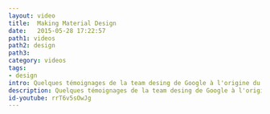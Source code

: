 ```yaml
---
layout: video
title:  Making Material Design
date:   2015-05-28 17:22:57
path1: videos
path2: design
path3:
category: videos
tags:
- design
intro: Quelques témoignages de la team desing de Google à l'origine du framework Material Design.
description: Quelques témoignages de la team desing de Google à l'origine du framework Material Design.
id-youtube: rrT6v5sOwJg
---
```

